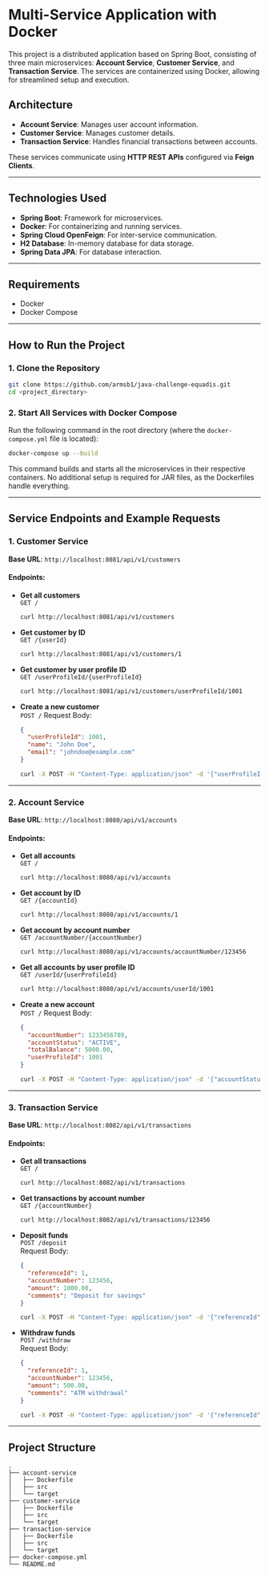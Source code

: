 # Multi-Service Application with Docker

This project is a distributed application based on Spring Boot, consisting of three main microservices: **Account Service**, **Customer Service**, and **Transaction Service**. The services are containerized using Docker, allowing for streamlined setup and execution.

## Architecture

- **Account Service**: Manages user account information.
- **Customer Service**: Manages customer details.
- **Transaction Service**: Handles financial transactions between accounts.

These services communicate using **HTTP REST APIs** configured via **Feign Clients**.

---

## Technologies Used

- **Spring Boot**: Framework for microservices.
- **Docker**: For containerizing and running services.
- **Spring Cloud OpenFeign**: For inter-service communication.
- **H2 Database**: In-memory database for data storage.
- **Spring Data JPA**: For database interaction.

---

## Requirements

- Docker
- Docker Compose

---

## How to Run the Project

### 1. Clone the Repository

```bash
git clone https://github.com/armsb1/java-challenge-equadis.git
cd <project_directory>
```

### 2. Start All Services with Docker Compose

Run the following command in the root directory (where the `docker-compose.yml` file is located):

```bash
docker-compose up --build
```

This command builds and starts all the microservices in their respective containers. No additional setup is required for JAR files, as the Dockerfiles handle everything.

---

## Service Endpoints and Example Requests

### **1. Customer Service**

**Base URL**: `http://localhost:8081/api/v1/customers`

#### Endpoints:

- **Get all customers**  
  `GET /`
  ```bash
  curl http://localhost:8081/api/v1/customers
  ```

- **Get customer by ID**  
  `GET /{userId}`
  ```bash
  curl http://localhost:8081/api/v1/customers/1
  ```

- **Get customer by user profile ID**  
  `GET /userProfileId/{userProfileId}`
  ```bash
  curl http://localhost:8081/api/v1/customers/userProfileId/1001
  ```

- **Create a new customer**  
  `POST /`
  Request Body:
  ```json
  {
    "userProfileId": 1001,
    "name": "John Doe",
    "email": "johndoe@example.com"
  }
  ```
  ```bash
  curl -X POST -H "Content-Type: application/json" -d '{"userProfileId":1001,"name":"John Doe","email":"johndoe@example.com"}' http://localhost:8081/api/v1/customers
  ```

---

### **2. Account Service**
**Base URL**: `http://localhost:8080/api/v1/accounts`

#### Endpoints:

- **Get all accounts**  
  `GET /`
  ```bash
  curl http://localhost:8080/api/v1/accounts
  ```

- **Get account by ID**  
  `GET /{accountId}`
  ```bash
  curl http://localhost:8080/api/v1/accounts/1
  ```

- **Get account by account number**  
  `GET /accountNumber/{accountNumber}`
  ```bash
  curl http://localhost:8080/api/v1/accounts/accountNumber/123456
  ```

- **Get all accounts by user profile ID**  
  `GET /userId/{userProfileId}`
  ```bash
  curl http://localhost:8080/api/v1/accounts/userId/1001
  ```

- **Create a new account**  
  `POST /`
  Request Body:
  ```json
  {
    "accountNumber": 1233456789,
    "accountStatus": "ACTIVE",
    "totalBalance": 5000.00,
    "userProfileId": 1001
  }
  ```
  ```bash
  curl -X POST -H "Content-Type: application/json" -d '{"accountStatus":"ACTIVE","totalBalance":5000.00,"userProfileId":1001}' http://localhost:8080/api/v1/accounts
  ```

---

### **3. Transaction Service**

**Base URL**: `http://localhost:8082/api/v1/transactions`

#### Endpoints:

- **Get all transactions**  
  `GET /`
  ```bash
  curl http://localhost:8082/api/v1/transactions
  ```

- **Get transactions by account number**  
  `GET /{accountNumber}`
  ```bash
  curl http://localhost:8082/api/v1/transactions/123456
  ```

- **Deposit funds**  
  `POST /deposit`  
  Request Body:
  ```json
  {
    "referenceId": 1,
    "accountNumber": 123456,
    "amount": 1000.00,
    "comments": "Deposit for savings"
  }
  ```
  ```bash
  curl -X POST -H "Content-Type: application/json" -d '{"referenceId":1,"accountNumber":123456,"amount":1000.00,"comments":"Deposit for savings"}' http://localhost:8082/api/v1/transactions/deposit
  ```

- **Withdraw funds**  
  `POST /withdraw`  
  Request Body:
  ```json
  {
    "referenceId": 1,
    "accountNumber": 123456,
    "amount": 500.00,
    "comments": "ATM withdrawal"
  }
  ```
  ```bash
  curl -X POST -H "Content-Type: application/json" -d '{"referenceId":1,"accountNumber":123456,"amount":500.00,"comments":"ATM withdrawal"}' http://localhost:8082/api/v1/transactions/withdraw
  ```

---

## Project Structure

```
.
├── account-service
│   ├── Dockerfile
│   ├── src
│   └── target
├── customer-service
│   ├── Dockerfile
│   ├── src
│   └── target
├── transaction-service
│   ├── Dockerfile
│   ├── src
│   └── target
├── docker-compose.yml
└── README.md
```
```